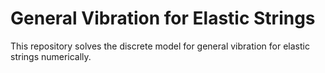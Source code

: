 # General Vibration for Elastic Strings

This repository solves the discrete model for general vibration for elastic strings numerically.